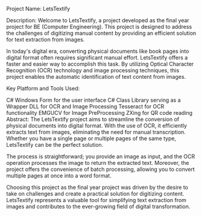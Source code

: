 Project Name: LetsTextify

Description:
Welcome to LetsTextify, a project developed as the final year project for BE (Computer Engineering). This project is designed to address the challenges of digitizing manual content by providing an efficient solution for text extraction from images.

In today's digital era, converting physical documents like book pages into digital format often requires significant manual effort. LetsTextify offers a faster and easier way to accomplish this task. By utilizing Optical Character Recognition (OCR) technology and image processing techniques, this project enables the automatic identification of text content from images.

Key Platform and Tools Used:

C# Windows Form for the user interface
C# Class Library serving as a Wrapper DLL for OCR and Image Processing
Tesseract for OCR functionality
EMGUCV for Image PreProcessing
ZXing for QR code reading
Abstract:
The LetsTextify project aims to streamline the conversion of physical documents into digital format. With the use of OCR, it efficiently extracts text from images, eliminating the need for manual transcription. Whether you have a single page or multiple pages of the same type, LetsTextify can be the perfect solution.

The process is straightforward; you provide an image as input, and the OCR operation processes the image to return the extracted text. Moreover, the project offers the convenience of batch processing, allowing you to convert multiple pages at once into a word format.

Choosing this project as the final year project was driven by the desire to take on challenges and create a practical solution for digitizing content. LetsTextify represents a valuable tool for simplifying text extraction from images and contributes to the ever-growing field of digital transformation.
